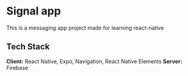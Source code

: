 # Signal app

This is a messaging app project made for learning react-native

## Tech Stack

**Client:** React Native, Expo, Navigation, React Native Elements
**Server:** Firebase
